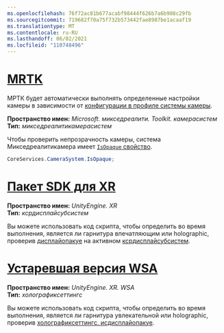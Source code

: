 ```yaml
---
ms.openlocfilehash: 76f72ac81b677acabf98444f626b7a6b908c29fb
ms.sourcegitcommit: 719682f70a75f732b573442fae8987be1acaaf19
ms.translationtype: MT
ms.contentlocale: ru-RU
ms.lasthandoff: 06/02/2021
ms.locfileid: "110748496"
---
```

# <a name="mrtk"></a>[MRTK](#tab/mrtk)
<!-- NEVER CHANGE THE ABOVE LINE! -->

МРТК будет автоматически выполнять определенные настройки камеры в зависимости от [конфигурации в профиле системы камеры](/windows/mixed-reality/mrtk-unity/features/camera-system/camera-system-overview#display-settings).

**Пространство имен:** *Microsoft. микседреалити. Toolkit. камерасистем*<br>
**Тип:** *микседреалитикамерасистем*

Чтобы проверить непрозрачность камеры, система Микседреалитикамера имеет [ `IsOpaque` свойство](/dotnet/api/microsoft.mixedreality.toolkit.camerasystem.mixedrealitycamerasystem.isopaque).

```cs
CoreServices.CameraSystem.IsOpaque;
```

# <a name="xr-sdk"></a>[Пакет SDK для XR](#tab/xr)
<!-- NEVER CHANGE THE ABOVE LINE! -->

**Пространство имен:** *UnityEngine. XR*<br>
**Тип:** *ксрдисплайсубсистем*

Вы можете использовать код скрипта, чтобы определить во время выполнения, является ли гарнитура впечатляющим или holographic, проверив [дисплайопакуе](https://docs.unity3d.com/ScriptReference/XR.XRDisplaySubsystem-displayOpaque.html) на активном [ксрдисплайсубсистем](https://docs.unity3d.com/ScriptReference/XR.XRDisplaySubsystem.html).

# <a name="legacy-wsa"></a>[Устаревшая версия WSA](#tab/wsa)
<!-- NEVER CHANGE THE ABOVE LINE! -->

**Пространство имен:** *UnityEngine. XR. WSA*<br>
**Тип:** *холографиксеттингс*

Вы можете использовать код скрипта, чтобы определить во время выполнения, является ли гарнитура увлекательной или holographic, проверив [холографиксеттингс. исдисплайопакуе](https://docs.unity3d.com/ScriptReference/XR.WSA.HolographicSettings.IsDisplayOpaque.html).